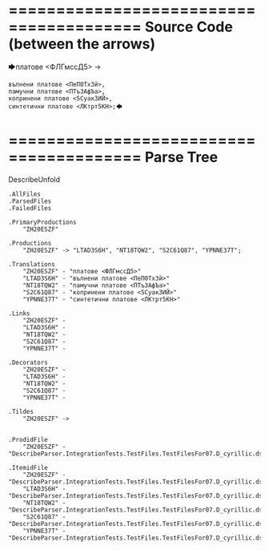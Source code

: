 ========================================
Source Code (between the arrows)
========================================

🡆платове <ФЛГмссД5> ->

	вълнени платове <ПеП0ТхЗй>,
	памучни платове <ПТъЗАфЪа>,
	копринени платове <5Суак3ИЙ>,
	синтетични платове <ЛКтрт5КН>;🡄

========================================
Parse Tree
========================================
DescribeUnfold

    .AllFiles
    .ParsedFiles
    .FailedFiles

    .PrimaryProductions
        "ZH20ESZF" 

    .Productions
        "ZH20ESZF" -> "LTAD3S6H", "NT18TQW2", "S2C61Q87", "YPNNE37T";

    .Translations
        "ZH20ESZF" - "платове <ФЛГмссД5>"
        "LTAD3S6H" - "вълнени платове <ПеП0ТхЗй>"
        "NT18TQW2" - "памучни платове <ПТъЗАфЪа>"
        "S2C61Q87" - "копринени платове <5Суак3ИЙ>"
        "YPNNE37T" - "синтетични платове <ЛКтрт5КН>"

    .Links
        "ZH20ESZF" - 
        "LTAD3S6H" - 
        "NT18TQW2" - 
        "S2C61Q87" - 
        "YPNNE37T" - 

    .Decorators
        "ZH20ESZF" - 
        "LTAD3S6H" - 
        "NT18TQW2" - 
        "S2C61Q87" - 
        "YPNNE37T" - 

    .Tildes
        "ZH20ESZF" -> 


    .ProdidFile
        "ZH20ESZF" - "DescribeParser.IntegrationTests.TestFiles.TestFilesFor07.D_cyrillic.ds"

    .ItemidFile
        "ZH20ESZF" - "DescribeParser.IntegrationTests.TestFiles.TestFilesFor07.D_cyrillic.ds"
        "LTAD3S6H" - "DescribeParser.IntegrationTests.TestFiles.TestFilesFor07.D_cyrillic.ds"
        "NT18TQW2" - "DescribeParser.IntegrationTests.TestFiles.TestFilesFor07.D_cyrillic.ds"
        "S2C61Q87" - "DescribeParser.IntegrationTests.TestFiles.TestFilesFor07.D_cyrillic.ds"
        "YPNNE37T" - "DescribeParser.IntegrationTests.TestFiles.TestFilesFor07.D_cyrillic.ds"

